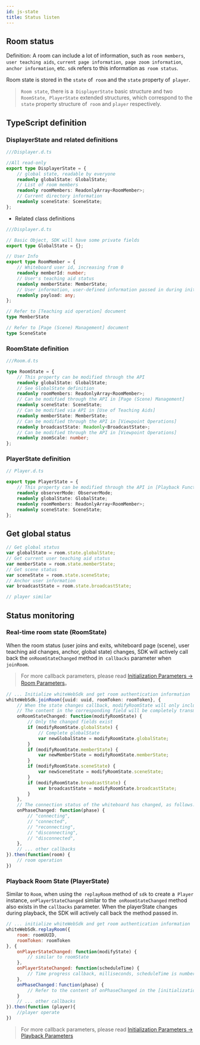 ```yaml
---
id: js-state
title: Status listen
---
```


## Room status

Definition: A room can include a lot of information, such as `room members`,` user teaching aids`, `current page information`,` page zoom information`, `anchor information`, etc. `sdk` refers to this information as` room status`.

Room state is stored in the `state` of` room` and the `state` property of` player`.
  
> `Room state`, there is a` DisplayerState` basic structure and two `RoomState`,` PlayerState` extended structures, which correspond to the `state` property structure of` room` and `player` respectively.

## TypeScript definition

### DisplayerState and related definitions

```typescript
///Displayer.d.ts

//All read-only
export type DisplayerState = {
    // global state, readable by everyone
    readonly globalState: GlobalState;
    // List of room members
    readonly roomMembers: ReadonlyArray<RoomMember>;
    // Current directory information
    readonly sceneState: SceneState;
};
```

* Related class definitions
```typescript
///Displayer.d.ts

// Basic Object, SDK will have some private fields
export type GlobalState = {};

// User Info
export type RoomMember = {
    // Whiteboard user id, increasing from 0
    readonly memberId: number;
    // User's teaching aid status
    readonly memberState: MemberState;
    // User information, user-defined information passed in during initialization, refer to [Initialization Parameters-Room Parameters] document
    readonly payload: any;
};

// Refer to [Teaching aid operation] document
type MemberState

// Refer to [Page (Scene) Management] document
type SceneState
```

### RoomState definition

```Typescript
///Room.d.ts

type RoomState = {
    // This property can be modified through the API
    readonly globalState: GlobalState;
    // See GlobalState definition
    readonly roomMembers: ReadonlyArray<RoomMember>;
    // Can be modified through the API in [Page (Scene) Management]
    readonly sceneState: SceneState;
    // Can be modified via API in [Use of Teaching Aids]
    readonly memberState: MemberState;
    // Can be modified through the API in [Viewpoint Operations]
    readonly broadcastState: Readonly<BroadcastState>;
    // Can be modified through the API in [Viewpoint Operations]
    readonly zoomScale: number;
};
```

### PlayerState definition

```Typescript
// Player.d.ts

export type PlayerState = {
    // This property can be modified through the API in [Playback Function]
    readonly observerMode: ObserverMode;
    readonly globalState: GlobalState;
    readonly roomMembers: ReadonlyArray<RoomMember>;
    readonly sceneState: SceneState;
};
```

## Get global status

```Typescript
// Get global status
var globalState = room.state.globalState;
// Get current user teaching aid status
var memberState = room.state.memberState;
// Get scene status
var sceneState = room.state.sceneState;
// Anchor user information
var broadcastState = room.state.broadcastState;

// player similar
```

## Status monitoring
### Real-time room state (RoomState)

When the room status (user joins and exits, whiteboard page (scene), user teaching aid changes, anchor, global state) changes, SDK will actively call back the `onRoomStateChanged` method in` callbacks` parameter when `joinRoom`.

> For more callback parameters, please read [Initialization Parameters -> Room Parameters](../parameters/room.md#roomcallbacks)。

```Typescript
// ... Initialize whiteWebSdk and get room authentication information
whiteWebSdk.joinRoom({uuid: uuid, roomToken: roomToken}, {
    // When the state changes callback, modifyRoomState will only include the roomState field that has changed.
    // The content in the corresponding field will be completely transmitted
    onRoomStateChanged: function(modifyRoomState) {
        // Only the changed fields exist
        if (modifyRoomState.globalState) {
            // Complete globalState 
            var newGlobalState = modifyRoomState.globalState;
        }
        if (modifyRoomState.memberState) {
            var newMemberState = modifyRoomState.memberState;
        }
        if (modifyRoomState.sceneState) {
            var newSceneState = modifyRoomState.sceneState;
        }
        if (modifyRoomState.broadcastState) {
            var broadcastState = modifyRoomState.broadcastState;
        }
    },
    // The connection status of the whiteboard has changed, as follows:
    onPhaseChanged: function(phase) {
        // "connecting",
        // "connected",
        // "reconnecting",
        // "disconnecting",
        // "disconnected",
    },
    // ... other callbacks
}).then(function(room) {
    // room operation
})
```

### Playback Room State (PlayerState)

Similar to `Room`, when using the` replayRoom` method of `sdk` to create a` Player` instance, `onPlayerStateChanged` similar to the` onRoomStateChanged` method also exists in the `callbacks` parameter.
When the playerState changes during playback, the SDK will actively call back the method passed in.

```js
// ... initialize whiteWebSdk and get room authentication information
whiteWebSdk.replayRoom({
    room: roomUUID,
    roomToken: roomToken
}, {
    onPlayerStateChanged: function(modifyState) {
        // similar to roomState
    },
    onPlayerStateChanged: function(scheduleTime) {
        // Time progress callback, milliseconds, scheduleTime is number
    },
    onPhaseChanged：function(phase) {
        // Refer to the content of onPhaseChanged in the [initialization parameter-playback parameter] document
    }
    // ... other callbacks
}).then(function (player){
    //player operate
})
```

> For more callback parameters, please read [Initialization Parameters -> Playback Parameters](../parameters/player.md#playercallbacks)